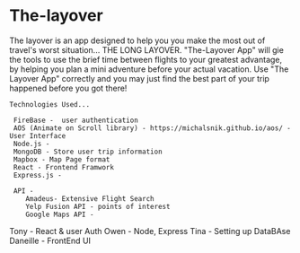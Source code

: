 # The-layover

The layover is an app designed to help you you make the most out of travel's worst situation... THE LONG LAYOVER.
    "The-Layover App" will gie the tools to use the brief time between flights to your greatest advantage, by helping you plan a  mini adventure before your actual vacation.  Use "The Layover App" correctly and you may just find the best part of your trip happened before you got there!

    Technologies Used...

     FireBase -  user authentication
     AOS (Animate on Scroll library) - https://michalsnik.github.io/aos/ - User Interface
     Node.js - 
     MongoDB - Store user trip information
     Mapbox - Map Page format
     React - Frontend Framwork
     Express.js - 

     API - 
        Amadeus- Extensive Flight Search 
        Yelp Fusion API - points of interest
        Google Maps API - 

Tony - React & user Auth
Owen - Node, Express
Tina - Setting up DataBAse
Daneille - FrontEnd UI 
